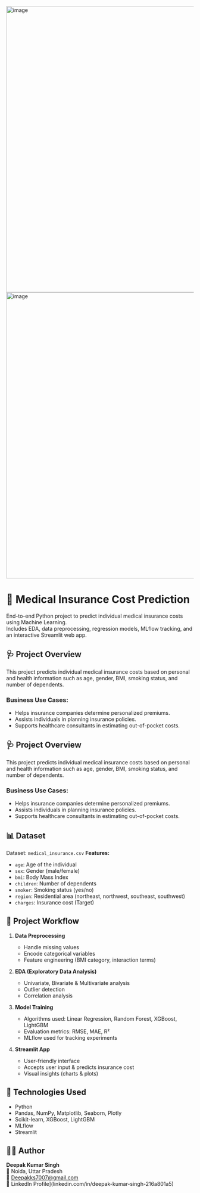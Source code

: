 <img width="1366" height="768" alt="image" src="https://github.com/user-attachments/assets/35f419ed-7749-4d35-b697-b4d1ab87c7cc" />
<img width="1366" height="768" alt="image" src="https://github.com/user-attachments/assets/51478e5d-22d1-4bc6-a40d-c5c26f444724" />

# 💊 Medical Insurance Cost Prediction
End-to-end Python project to predict individual medical insurance costs using Machine Learning.  
Includes EDA, data preprocessing, regression models, MLflow tracking, and an interactive Streamlit web app.

## 🩺 Project Overview
This project predicts individual medical insurance costs based on personal and health information such as age, gender, BMI, smoking status, and number of dependents.

### Business Use Cases:
- Helps insurance companies determine personalized premiums.
- Assists individuals in planning insurance policies.
- Supports healthcare consultants in estimating out-of-pocket costs.

## 🩺 Project Overview
This project predicts individual medical insurance costs based on personal and health information such as age, gender, BMI, smoking status, and number of dependents.

### Business Use Cases:
- Helps insurance companies determine personalized premiums.
- Assists individuals in planning insurance policies.
- Supports healthcare consultants in estimating out-of-pocket costs.

## 📊 Dataset
Dataset: `medical_insurance.csv`
**Features:**
- `age`: Age of the individual  
- `sex`: Gender (male/female)  
- `bmi`: Body Mass Index  
- `children`: Number of dependents  
- `smoker`: Smoking status (yes/no)  
- `region`: Residential area (northeast, northwest, southeast, southwest)  
- `charges`: Insurance cost (Target)

## 🚀 Project Workflow
1. **Data Preprocessing**
   - Handle missing values
   - Encode categorical variables
   - Feature engineering (BMI category, interaction terms)

2. **EDA (Exploratory Data Analysis)**
   - Univariate, Bivariate & Multivariate analysis
   - Outlier detection
   - Correlation analysis

3. **Model Training**
   - Algorithms used: Linear Regression, Random Forest, XGBoost, LightGBM
   - Evaluation metrics: RMSE, MAE, R²
   - MLflow used for tracking experiments

4. **Streamlit App**
   - User-friendly interface
   - Accepts user input & predicts insurance cost
   - Visual insights (charts & plots)
  
## 🧠 Technologies Used
- Python  
- Pandas, NumPy, Matplotlib, Seaborn, Plotly  
- Scikit-learn, XGBoost, LightGBM  
- MLflow  
- Streamlit  


## 👨‍💻 Author
**Deepak Kumar Singh**  
📍 Noida, Uttar Pradesh  
📧 Deepakks7007@gmail.com  
💼 LinkedIn Profile](linkedin.com/in/deepak-kumar-singh-216a801a5)

